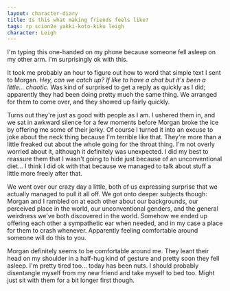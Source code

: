 ```yaml
---
layout: character-diary
title: Is this what making friends feels like?
tags: rp scion2e yakki-koto-kiku leigh
character: Leigh
---
```


I'm typing this one-handed on my phone because someone fell asleep on my other arm. I'm surprisingly ok with this.

It took me probably an hour to figure out how to word that simple text I sent to Morgan. *Hey, can we catch up? If like to have a chat but it's been a little... chaotic.* Was kind of surprised to get a reply as quickly as I did; apparently they had been doing pretty much the same thing. We arranged for them to come over, and they showed up fairly quickly.

Turns out they're just as good with people as I am. I ushered them in, and we sat in awkward silence for a few moments before Morgan broke the ice by offering me some of their jerky. Of course I turned it into an excuse to joke about the neck thing because I'm terrible like that. They're more than a little freaked out about the whole going for the throat thing. I'm not overly worried about it, although it definitely was unexpected. I did my best to reassure them that I wasn't going to hide just because of an unconventional diet... I think I did ok with that because we managed to talk about stuff a little more freely after that.

We went over our crazy day a little, both of us expressing surprise that we actually managed to pull it all off. We got onto deeper subjects though: Morgan and I rambled on at each other about our backgrounds, our perceived place in the world, our unconventional genders, and the general weirdness we've both discovered in the world. Somehow we ended up offering each other a sympathetic ear when needed, and in my case a place for them to crash whenever. Apparently feeling comfortable around someone will do this to you.

Morgan definitely seems to be comfortable around me. They leant their head on my shoulder in a half-hug kind of gesture and pretty soon they fell asleep. I'm pretty tired too... today has been nuts. I should probably disentangle myself from my new friend and take myself to bed too. Might just sit with them for a bit longer first though.
